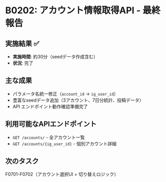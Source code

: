 # B0202: アカウント情報取得API - 最終報告

## 実施結果 ✅
- **実施時間**: 約30分（seedデータ作成含む）
- **状況**: 完了

## 主な成果
- パラメータ名統一修正（`account_id` → `ig_user_id`）
- 豊富なseedデータ追加（3アカウント、7日分統計、投稿データ）
- API エンドポイント動作確認準備完了

## 利用可能なAPIエンドポイント
- `GET /accounts/` - 全アカウント一覧
- `GET /accounts/{ig_user_id}` - 個別アカウント詳細

## 次のタスク
F0701-F0702（アカウント選択UI + 切り替えロジック）